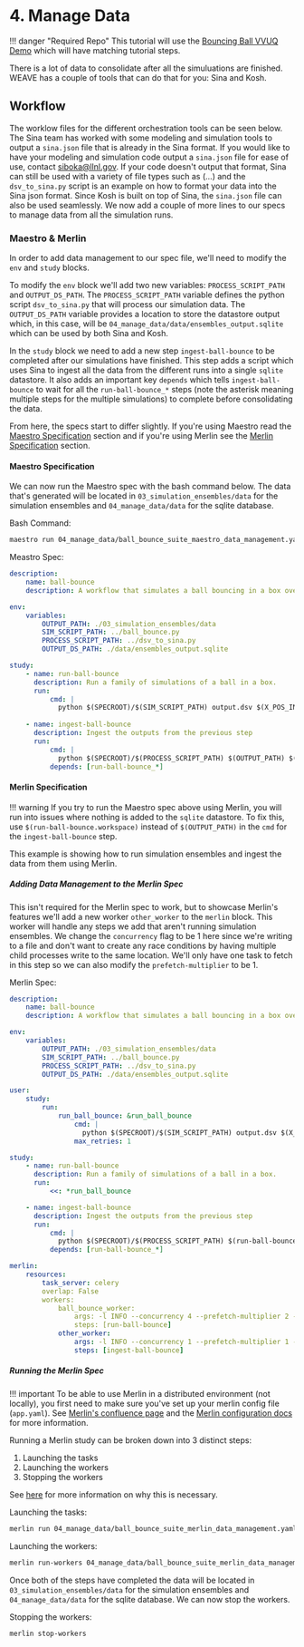 # 4. Manage Data

!!! danger "Required Repo"
    This tutorial will use the [Bouncing Ball VVUQ Demo](https://lc.llnl.gov/gitlab/weave/weave_demos/-/tree/main/CZ/ball_bounce_vvuq) which will have matching tutorial steps.

There is a lot of data to consolidate after all the simuluations are finished. WEAVE has a couple of tools that can do that for you: Sina and Kosh.

## Workflow

The worklow files for the different orchestration tools can be seen below. The Sina team has worked with some modeling and simulation tools to output a `sina.json` file that is already in the Sina format. If you would like to have your modeling and simulation code output a `sina.json` file for ease of use, contact [siboka@llnl.gov](mailto:siboka@llnl.gov). If your code doesn't output that format, Sina can still be used with a variety of file types such as (...) and the `dsv_to_sina.py` script is an example on how to format your data into the Sina json format. Since Kosh is built on top of Sina, the `sina.json` file can also be used seamlessly. We now add a couple of more lines to our specs to manage data from all the simulation runs.

### Maestro & Merlin

In order to add data management to our spec file, we'll need to modify the `env` and `study` blocks.

To modify the `env` block we'll add two new variables: `PROCESS_SCRIPT_PATH` and `OUTPUT_DS_PATH`. The `PROCESS_SCRIPT_PATH` variable defines the python script `dsv_to_sina.py` that will process our simulation data. The `OUTPUT_DS_PATH` variable provides a location to store the datastore output which, in this case, will be `04_manage_data/data/ensembles_output.sqlite` which can be used by both Sina and Kosh.

In the `study` block we need to add a new step `ingest-ball-bounce` to be completed after our simulations have finished. This step adds a script which uses Sina to ingest all the data from the different runs into a single `sqlite` datastore. It also adds an important key `depends` which tells `ingest-ball-bounce` to wait for all the `run-ball-bounce_*` steps (note the asterisk meaning multiple steps for the multiple simulations) to complete before consolidating the data.

From here, the specs start to differ slightly. If you're using Maestro read the [Maestro Specification](./4_manage_data.md#maestro-specification) section and if you're using Merlin see the [Merlin Specification](./4_manage_data.md#merlin-specification) section.

#### Maestro Specification

We can now run the Maestro spec with the bash command below. The data that's generated will be located in `03_simulation_ensembles/data` for the simulation ensembles and `04_manage_data/data` for the sqlite database.

Bash Command:

``` bash 
maestro run 04_manage_data/ball_bounce_suite_maestro_data_management.yaml --pgen 02_uncertainty_bounds/pgen_ensembles.py
```

Meastro Spec:

``` yaml title="04_manage_data/ball_bounce_suite_maestro_data_management.yaml"
description:
    name: ball-bounce 
    description: A workflow that simulates a ball bouncing in a box over several input sets.

env:
    variables:
        OUTPUT_PATH: ./03_simulation_ensembles/data
        SIM_SCRIPT_PATH: ../ball_bounce.py
        PROCESS_SCRIPT_PATH: ../dsv_to_sina.py
        OUTPUT_DS_PATH: ./data/ensembles_output.sqlite

study:
    - name: run-ball-bounce
      description: Run a family of simulations of a ball in a box. 
      run:
          cmd: |
            python $(SPECROOT)/$(SIM_SCRIPT_PATH) output.dsv $(X_POS_INITIAL) $(Y_POS_INITIAL) $(Z_POS_INITIAL) $(X_VEL_INITIAL) $(Y_VEL_INITIAL) $(Z_VEL_INITIAL) $(GRAVITY) $(BOX_SIDE_LENGTH) $(GROUP_ID) $(RUN_ID)
    
    - name: ingest-ball-bounce
      description: Ingest the outputs from the previous step
      run:
          cmd: |
            python $(SPECROOT)/$(PROCESS_SCRIPT_PATH) $(OUTPUT_PATH) $(SPECROOT)/$(OUTPUT_DS_PATH)
          depends: [run-ball-bounce_*]
```

#### Merlin Specification

!!! warning
    If you try to run the Maestro spec above using Merlin, you will run into issues where nothing is added to the `sqlite` datastore. To fix this, use `$(run-ball-bounce.workspace)` instead of `$(OUTPUT_PATH)` in the `cmd` for the `ingest-ball-bounce` step. 
    
This example is showing how to run simulation ensembles and ingest the data from them using Merlin.

##### Adding Data Management to the Merlin Spec

This isn't required for the Merlin spec to work, but to showcase Merlin's features we'll add a new worker `other_worker` to the `merlin` block. This worker will handle any steps we add that aren't running simulation ensembles. We change the `concurrency` flag to be 1 here since we're writing to a file and don't want to create any race conditions by having multiple child processes write to the same location. We'll only have one task to fetch in this step so we can also modify the `prefetch-multiplier` to be 1.

Merlin Spec:

``` yaml title="04_manage_data/ball_bounce_suite_merlin_data_management.yaml"
description:
    name: ball-bounce 
    description: A workflow that simulates a ball bouncing in a box over several input sets.

env:
    variables:
        OUTPUT_PATH: ./03_simulation_ensembles/data
        SIM_SCRIPT_PATH: ../ball_bounce.py
        PROCESS_SCRIPT_PATH: ../dsv_to_sina.py
        OUTPUT_DS_PATH: ./data/ensembles_output.sqlite

user:
    study:
        run:
            run_ball_bounce: &run_ball_bounce
                cmd: |
                  python $(SPECROOT)/$(SIM_SCRIPT_PATH) output.dsv $(X_POS_INITIAL) $(Y_POS_INITIAL) $(Z_POS_INITIAL) $(X_VEL_INITIAL) $(Y_VEL_INITIAL) $(Z_VEL_INITIAL) $(GRAVITY) $(BOX_SIDE_LENGTH) $(GROUP_ID) $(RUN_ID)
                max_retries: 1

study:
    - name: run-ball-bounce
      description: Run a family of simulations of a ball in a box. 
      run:
          <<: *run_ball_bounce

    - name: ingest-ball-bounce
      description: Ingest the outputs from the previous step
      run:
          cmd: |
            python $(SPECROOT)/$(PROCESS_SCRIPT_PATH) $(run-ball-bounce.workspace) $(SPECROOT)/$(OUTPUT_DS_PATH)
          depends: [run-ball-bounce_*]

merlin:
    resources:
        task_server: celery
        overlap: False
        workers:
            ball_bounce_worker:
                args: -l INFO --concurrency 4 --prefetch-multiplier 2 -O fair
                steps: [run-ball-bounce]
            other_worker:
                args: -l INFO --concurrency 1 --prefetch-multiplier 1 -O fair
                steps: [ingest-ball-bounce]
```

##### Running the Merlin Spec

!!! important
    To be able to use Merlin in a distributed environment (not locally), you first need to make sure you've set up your merlin config file (`app.yaml`). See [Merlin's confluence page](https://lc.llnl.gov/confluence/display/MERLIN) and the [Merlin configuration docs](https://merlin.readthedocs.io/en/latest/merlin_config.html) for more information.

Running a Merlin study can be broken down into 3 distinct steps:

1. Launching the tasks
2. Launching the workers
3. Stopping the workers

See [here](./3_simulation_ensembles.md#running-the-merlin-spec) for more information on why this is necessary.

Launching the tasks:

``` bash
merlin run 04_manage_data/ball_bounce_suite_merlin_data_management.yaml --pgen 02_uncertainty_bounds/pgen_ensembles.py
```

Launching the workers:

``` bash
merlin run-workers 04_manage_data/ball_bounce_suite_merlin_data_management.yaml
```

Once both of the steps have completed the data will be located in `03_simulation_ensembles/data` for the simulation ensembles and `04_manage_data/data` for the sqlite database. We can now stop the workers.

Stopping the workers:

``` bash
merlin stop-workers
```
